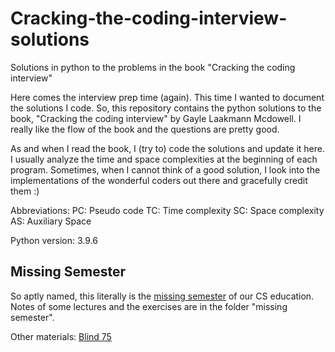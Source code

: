# Cracking-the-coding-interview-solutions
Solutions in python to the problems in the book "Cracking the coding interview"

Here comes the interview prep time (again).
This time I wanted to document the solutions I code. So, this repository contains the python solutions to the book, "Cracking the coding interview" by  Gayle Laakmann Mcdowell. I really like the flow of the book and the questions are pretty good.

As and when I read the book, I (try to) code the solutions and update it here. I usually analyze the time and space complexities at the beginning of each program. Sometimes, when I cannot think of a good solution, I look into the implementations of the wonderful coders out there and gracefully credit them :)

Abbreviations:
PC: Pseudo code
TC: Time complexity
SC: Space complexity
AS: Auxiliary Space

Python version: 3.9.6

## Missing Semester
So aptly named, this literally is the [missing semester](https://missing.csail.mit.edu/) of our CS education. Notes of some lectures and the exercises are in the folder "missing semester".

Other materials:
[Blind 75](https://leetcode.com/discuss/general-discussion/522206/blind-curated-75-list-with-difficulty-level#:~:text=Blind%20Curated%2075%20list%20with%20difficulty%20level%20,%20%203sum%20%2020%20more%20rows%20)
